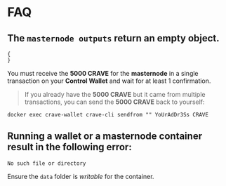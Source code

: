 # FAQ

## The `masternode outputs` return an empty object.
```
{
}
```

You must receive the **5000 CRAVE** for the **masternode** in a single transaction on your **Control Wallet** and wait for at least 1 confirmation.
> If you already have the **5000 CRAVE** but it came from multiple transactions, you can send the **5000 CRAVE** back to yourself:
```
docker exec crave-wallet crave-cli sendfrom "" YoUrAdDr3Ss CRAVE
```

## Running a **wallet** or a **masternode** container result in the following error:
```
No such file or directory
```

Ensure the `data` folder is *writable* for the container.
